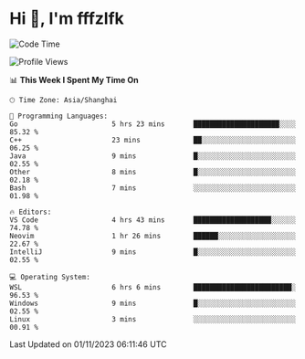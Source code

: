 # Hi 👋, I'm fffzlfk

<!--START_SECTION:waka-->
![Code Time](http://img.shields.io/badge/Code%20Time-537%20hrs%2028%20mins-blue)

![Profile Views](http://img.shields.io/badge/Profile%20Views-0-blue)

📊 **This Week I Spent My Time On** 

```text
🕑︎ Time Zone: Asia/Shanghai

💬 Programming Languages: 
Go                       5 hrs 23 mins       █████████████████████░░░░   85.32 % 
C++                      23 mins             ██░░░░░░░░░░░░░░░░░░░░░░░   06.25 % 
Java                     9 mins              █░░░░░░░░░░░░░░░░░░░░░░░░   02.55 % 
Other                    8 mins              █░░░░░░░░░░░░░░░░░░░░░░░░   02.18 % 
Bash                     7 mins              ░░░░░░░░░░░░░░░░░░░░░░░░░   01.98 % 

🔥 Editors: 
VS Code                  4 hrs 43 mins       ███████████████████░░░░░░   74.78 % 
Neovim                   1 hr 26 mins        ██████░░░░░░░░░░░░░░░░░░░   22.67 % 
IntelliJ                 9 mins              █░░░░░░░░░░░░░░░░░░░░░░░░   02.55 % 

💻 Operating System: 
WSL                      6 hrs 6 mins        ████████████████████████░   96.53 % 
Windows                  9 mins              █░░░░░░░░░░░░░░░░░░░░░░░░   02.55 % 
Linux                    3 mins              ░░░░░░░░░░░░░░░░░░░░░░░░░   00.91 % 
```


 Last Updated on 01/11/2023 06:11:46 UTC
<!--END_SECTION:waka-->
